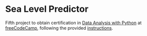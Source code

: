 # Sea Level Predictor

Fifth project to obtain certification in [Data Analysis with Python](https://www.freecodecamp.org/learn/data-analysis-with-python/) at [freeCodeCamp](https://www.freecodecamp.org/learn/), following the provided [instructions](https://www.freecodecamp.org/learn/data-analysis-with-python/data-analysis-with-python-projects/sea-level-predictor).
